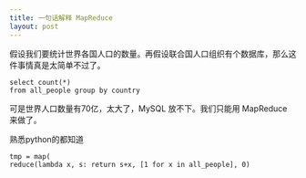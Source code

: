 ```yaml
---
title: 一句话解释 MapReduce
layout: post
---
```


假设我们要统计世界各国人口的数量。再假设联合国人口组织有个数据库，那么这件事情真是太简单不过了。

    select count(*)
    from all_people group by country

可是世界人口数量有70亿，太大了，MySQL 放不下。我们只能用 MapReduce 来做了。

熟悉python的都知道

    tmp = map(
    reduce(lambda x, s: return s+x, [1 for x in all_people], 0)

